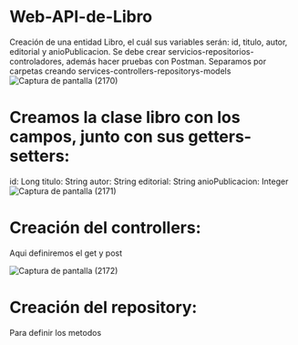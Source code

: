 # Web-API-de-Libro
Creación de una entidad Libro, el cuál sus variables serán: id, titulo, autor, editorial y anioPublicacion. Se debe crear servicios-repositorios-controladores, además hacer pruebas con Postman. Separamos por carpetas creando services-controllers-repositorys-models
![Captura de pantalla (2170)](https://github.com/AbarcaBryan/libros/assets/169930464/f19c9a03-44eb-4825-9b01-c1fbc2ab9447)

# Creamos la clase libro con los campos, junto con sus getters-setters:
id: Long
titulo: String
autor: String
editorial: String
anioPublicacion: Integer
![Captura de pantalla (2171)](https://github.com/AbarcaBryan/libros/assets/169930464/d6c82a33-6720-46bb-84cc-5eda204db962)

# Creación del controllers:
Aqui definiremos el get y post

![Captura de pantalla (2172)](https://github.com/AbarcaBryan/libros/assets/169930464/d7b1dfa2-c03d-41cf-857b-2e6fdc61fdbf)

# Creación del repository:
Para definir los metodos
